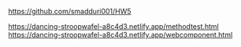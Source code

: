 https://github.com/smadduri001/HW5

https://dancing-stroopwafel-a8c4d3.netlify.app/methodtest.html
https://dancing-stroopwafel-a8c4d3.netlify.app/webcomponent.html
